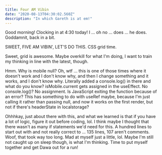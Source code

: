 ```yaml
---
title: Four AM Vibin
date: "2020-08-13T04:30:02.560Z"
description: "In which Gareth is at em!"
---
```


Good morning! Clocking in at 4:30 today! I ... oh no ... does ... he does. Goddamnit, back in a bit.

SWEET, FIVE AM VIBIN', LET'S DO THIS. CSS grid time.

Sweet, grid is awesome. Maybe overkill for what I'm doing, I want to train my thinking in line with the latest, though.

Hmm. Why is mobile null? Oh, wtf ... this is one of those times where it doesn't work and I don't know why, and then I change something and it works, and I don't know why. Literally added a console.log() in there and what do you know? isMobile.current gets assigned in the useEffect. No console.log()? No assignment. Is JavaScript exiting the function because of an error? This has something to do with useRef maybe, because I'm just calling it rather than passing null, and now it works on the first render, but not if there's headerState in localstorage?

Ohhhkay, just about there with this, and what we learned is that if you have a lot of logic, figure it out before coding, lol. I think maybe I thought that there wasn't as many if statements we'd need for this. A hundred lines to start out with and not really correct to ... 135 lines, 107 aren't comments. Woof, that took way too long. Mad at myself just a little, lol. Maybe I'm still not caught up on sleep though, is what I'm thinking. Time to put myself together and get Dawa out for a run!
